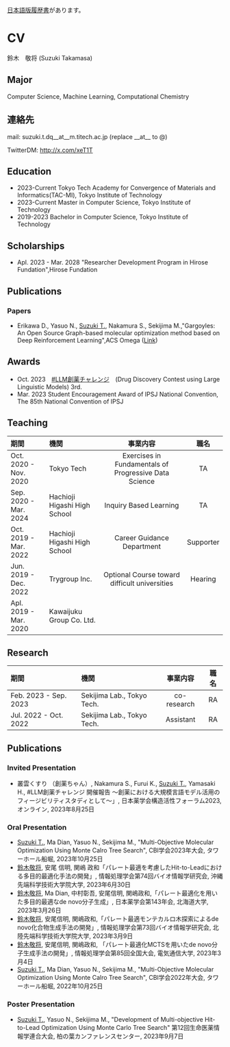 [日本語版履歴書](index.md)があります。

# CV

鈴木　敬将 (Suzuki Takamasa)

## Major

Computer Science, Machine Learning, Computational Chemistry

## 連絡先
mail: suzuki.t.dq__at__m.titech.ac.jp (replace \_\_at\_\_ to @)

TwitterDM: http://x.com/xeT1T

## Education

- 2023-Current Tokyo Tech Academy for Convergence
of Materials and Informatics(TAC-MI), Tokyo Institute of Technology
- 2023-Current Master in Computer Science, Tokyo Institute of Technology
- 2019-2023 Bachelor in Computer Science, Tokyo Institute of Technology

## Scholarships

- Apl. 2023 - Mar. 2028 "Researcher Development Program in Hirose Fundation",Hirose Fundation

## Publications

### Papers
- Erikawa D., Yasuo N., <u>Suzuki T.</u>, Nakamura S., Sekijima M.,"Gargoyles: An Open Source Graph-based molecular optimization method based on Deep Reinforcement Learning",ACS Omega ([Link](https://pubs.acs.org/doi/10.1021/acsomega.3c05430)) 

## Awards

- Oct. 2023　[#LLM創薬チャレンジ](https://twitter.com/hashtag/LLM%E5%89%B5%E8%96%AC%E3%83%81%E3%83%A3%E3%83%AC%E3%83%B3%E3%82%B8?src=hashtag_click)　(Drug Discovery Contest using Large Linguistic Models) 3rd.
- Mar. 2023 Student Encouragement Award of IPSJ National Convention, The 85th National Convention of IPSJ

## Teaching

|期間|機関|事業内容|職名|
|:---|:---|:---:|:---:|
|Oct. 2020 - Nov. 2020|Tokyo Tech|Exercises in Fundamentals of Progressive Data Science|TA|
|Sep. 2020 - Mar. 2024|Hachioji Higashi High School|Inquiry Based Learning|TA|
|Oct. 2019 - Mar. 2022| Hachioji Higashi High School|Career Guidance Department |Supporter|
|Jun. 2019 - Dec. 2022| Trygroup Inc.|Optional Course toward difficult universities | Hearing |
|Apl. 2019 - Mar. 2020 | Kawaijuku Group Co. Ltd.|

## Research

|期間|機関|事業内容|職名|
|:---|:---|:---:|:---:|
|Feb. 2023 - Sep. 2023 |Sekijima Lab., Tokyo Tech. | co-research |RA|
|Jul. 2022 - Oct. 2022 | Sekijima Lab., Tokyo Tech. | Assistant |RA|

## Publications
### Invited Presentation

- 叢雲くすり （創薬ちゃん）, Nakamura S., Furui K., <u>Suzuki T.</u>, Yamasaki H., #LLM創薬チャレンジ 開催報告 ～創薬における大規模言語モデル活用のフィージビリティスタディとして～」, 日本薬学会構造活性フォーラム2023, オンライン, 2023年8月25日

### Oral Presentation
- <u>Suzuki T.</u>, Ma Dian, Yasuo N., Sekijima M., "Multi-Objective Molecular Optimization Using Monte Calro Tree Search", CBI学会2023年大会, タワーホール船堀, 2023年10月25日
- <u>鈴木敬将</u>, 安尾 信明, 関嶋 政和「パレート最適を考慮したHit-to-Leadにおける多目的最適化手法の開発」, 情報処理学会第74回バイオ情報学研究会, 沖縄先端科学技術大学院大学, 2023年6月30日
- <u>鈴木敬将</u>, Ma Dian, 中村彰吾, 安尾信明, 関嶋政和,「パレート最適化を用いた多目的最適なde novo分子生成」, 日本薬学会第143年会, 北海道大学, 2023年3月26日
- <u>鈴木敬将</u>, 安尾信明, 関嶋政和,「パレート最適モンテカルロ木探索によるde novo化合物生成手法の開発」, 情報処理学会第73回バイオ情報学研究会, 北陸先端科学技術大学院大学, 2023年3月9日
- <u>鈴木敬将</u>, 安尾信明, 関嶋政和, 「パレート最適化MCTSを用いたde novo分子生成手法の開発」, 情報処理学会第85回全国大会, 電気通信大学, 2023年3月4日
- <u>Suzuki T.</u>, Ma Dian, Yasuo N., Sekijima M., "Multi-Objective Molecular Optimization Using Monte Calro Tree Search", CBI学会2022年大会, タワーホール船堀, 2022年10月25日

### Poster Presentation

- <u>Suzuki T.</u>, Yasuo N., Sekijima M., "Development of Multi-objective Hit-to-Lead Optimization Using Monte Carlo Tree Search" 第12回生命医薬情報学連合大会, 柏の葉カンファレンスセンター, 2023年9月7日


